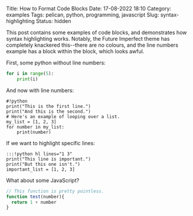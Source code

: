 Title: How to Format Code Blocks
Date: 17-08-2022 18:10
Category: examples
Tags: pelican, python, programming, javascript
Slug: syntax-highlighting
Status: hidden

This post contains some examples of code blocks, and demonstrates how syntax highlighting works. Notably, the Future Imperfect theme has completely knackered this--there are no colours, and the line numbers example has a block within the block, which looks awful.

First, some python without line numbers:

```python
for i in range(5):
	print(i)
```

And now with line numbers:

	#!python
	print("This is the first line.")
	print("And this is the second.")
	# Here's an example of looping over a list.
	my_list = [1, 2, 3]
	for number in my_list:
	    print(number)

If we want to highlight specific lines:

	:::!python hl lines="1 3"
	print("This line is important.")
	print("But this one isn't.")
	important_list = [1, 2, 3]

What about some JavaScript?

```javascript
// This function is pretty pointless.
function test(number){
  return 1 + number
}
```


